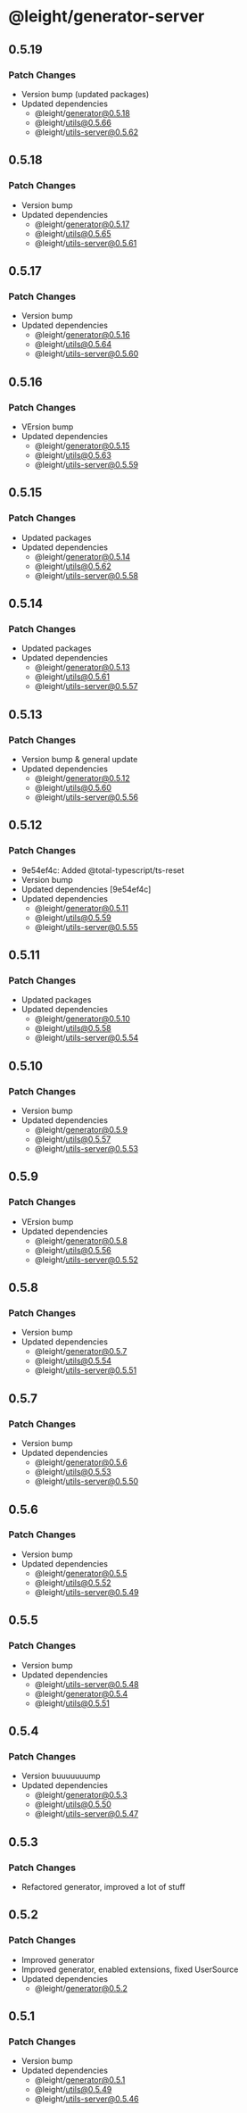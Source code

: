 # @leight/generator-server

## 0.5.19

### Patch Changes

- Version bump (updated packages)
- Updated dependencies
  - @leight/generator@0.5.18
  - @leight/utils@0.5.66
  - @leight/utils-server@0.5.62

## 0.5.18

### Patch Changes

- Version bump
- Updated dependencies
  - @leight/generator@0.5.17
  - @leight/utils@0.5.65
  - @leight/utils-server@0.5.61

## 0.5.17

### Patch Changes

- Version bump
- Updated dependencies
  - @leight/generator@0.5.16
  - @leight/utils@0.5.64
  - @leight/utils-server@0.5.60

## 0.5.16

### Patch Changes

- VErsion bump
- Updated dependencies
  - @leight/generator@0.5.15
  - @leight/utils@0.5.63
  - @leight/utils-server@0.5.59

## 0.5.15

### Patch Changes

- Updated packages
- Updated dependencies
  - @leight/generator@0.5.14
  - @leight/utils@0.5.62
  - @leight/utils-server@0.5.58

## 0.5.14

### Patch Changes

- Updated packages
- Updated dependencies
  - @leight/generator@0.5.13
  - @leight/utils@0.5.61
  - @leight/utils-server@0.5.57

## 0.5.13

### Patch Changes

- Version bump & general update
- Updated dependencies
  - @leight/generator@0.5.12
  - @leight/utils@0.5.60
  - @leight/utils-server@0.5.56

## 0.5.12

### Patch Changes

- 9e54ef4c: Added @total-typescript/ts-reset
- Version bump
- Updated dependencies [9e54ef4c]
- Updated dependencies
  - @leight/generator@0.5.11
  - @leight/utils@0.5.59
  - @leight/utils-server@0.5.55

## 0.5.11

### Patch Changes

- Updated packages
- Updated dependencies
  - @leight/generator@0.5.10
  - @leight/utils@0.5.58
  - @leight/utils-server@0.5.54

## 0.5.10

### Patch Changes

- Version bump
- Updated dependencies
  - @leight/generator@0.5.9
  - @leight/utils@0.5.57
  - @leight/utils-server@0.5.53

## 0.5.9

### Patch Changes

- VErsion bump
- Updated dependencies
  - @leight/generator@0.5.8
  - @leight/utils@0.5.56
  - @leight/utils-server@0.5.52

## 0.5.8

### Patch Changes

- Version bump
- Updated dependencies
  - @leight/generator@0.5.7
  - @leight/utils@0.5.54
  - @leight/utils-server@0.5.51

## 0.5.7

### Patch Changes

- Version bump
- Updated dependencies
  - @leight/generator@0.5.6
  - @leight/utils@0.5.53
  - @leight/utils-server@0.5.50

## 0.5.6

### Patch Changes

- Version bump
- Updated dependencies
  - @leight/generator@0.5.5
  - @leight/utils@0.5.52
  - @leight/utils-server@0.5.49

## 0.5.5

### Patch Changes

- Version bump
- Updated dependencies
  - @leight/utils-server@0.5.48
  - @leight/generator@0.5.4
  - @leight/utils@0.5.51

## 0.5.4

### Patch Changes

- Version buuuuuuump
- Updated dependencies
  - @leight/generator@0.5.3
  - @leight/utils@0.5.50
  - @leight/utils-server@0.5.47

## 0.5.3

### Patch Changes

- Refactored generator, improved a lot of stuff

## 0.5.2

### Patch Changes

- Improved generator
- Improved generator, enabled extensions, fixed UserSource
- Updated dependencies
  - @leight/generator@0.5.2

## 0.5.1

### Patch Changes

- Version bump
- Updated dependencies
  - @leight/generator@0.5.1
  - @leight/utils@0.5.49
  - @leight/utils-server@0.5.46

